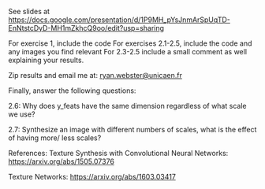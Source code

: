 See slides at 
https://docs.google.com/presentation/d/1P9MH_pYsJnmArSpUqTD-EnNtstcDyD-MH1mZkhcQ9oo/edit?usp=sharing


For exercise 1, include the code
For exercises 2.1-2.5, include the code and any images you find relevant
For 2.3-2.5 include a small comment as well explaining your results.

Zip results and email me at:
ryan.webster@unicaen.fr

Finally, answer the following questions:

2.6: 
Why does y_feats have the same dimension regardless of what scale we use?

2.7:
Synthesize an image with different numbers of scales, what is the effect of having more/ less scales?


References:
Texture Synthesis with Convolutional Neural Networks:
https://arxiv.org/abs/1505.07376

Texture Networks:
https://arxiv.org/abs/1603.03417
